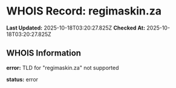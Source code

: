 # WHOIS Record: regimaskin.za

**Last Updated:** 2025-10-18T03:20:27.825Z
**Checked At:** 2025-10-18T03:20:27.825Z

## WHOIS Information

**error:** TLD for "regimaskin.za" not supported

**status:** error

